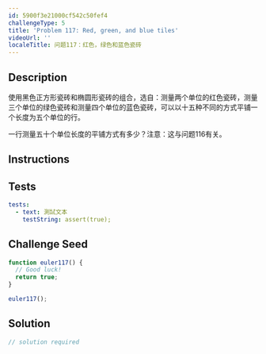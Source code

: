 ```yaml
---
id: 5900f3e21000cf542c50fef4
challengeType: 5
title: 'Problem 117: Red, green, and blue tiles'
videoUrl: ''
localeTitle: 问题117：红色，绿色和蓝色瓷砖
---
```


## Description
<section id="description">使用黑色正方形瓷砖和椭圆形瓷砖的组合，选自：测量两个单位的红色瓷砖，测量三个单位的绿色瓷砖和测量四个单位的蓝色瓷砖，可以以十五种不同的方式平铺一个长度为五个单位的行。 <p>一行测量五十个单位长度的平铺方式有多少？注意：这与问题116有关。 </p></section>

## Instructions
<section id="instructions">
</section>

## Tests
<section id='tests'>

```yml
tests:
  - text: 測試文本
    testString: assert(true);

```

</section>

## Challenge Seed
<section id='challengeSeed'>

<div id='js-seed'>

```js
function euler117() {
  // Good luck!
  return true;
}

euler117();

```

</div>



</section>

## Solution
<section id='solution'>

```js
// solution required
```
</section>
